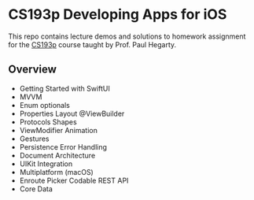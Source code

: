 # CS193p Developing Apps for iOS
This repo contains lecture demos and solutions to homework assignment for the [CS193p](https://cs193p.sites.stanford.edu) course taught by Prof. Paul Hegarty.
## Overview
- Getting Started with SwiftUI
- MVVM
- Enum optionals
- Properties Layout @ViewBuilder
- Protocols Shapes
- ViewModifier Animation
- Gestures
- Persistence Error Handling
- Document Architecture
- UIKit Integration
- Multiplatform (macOS)
- Enroute Picker Codable REST API
- Core Data
